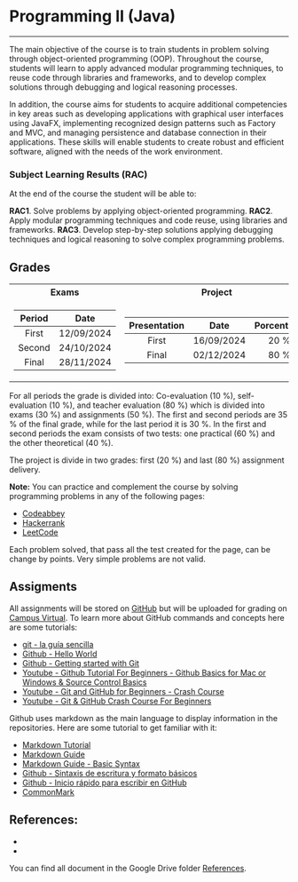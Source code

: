 # Programming II (Java)

---

The main objective of the course is to train students in problem solving through object-oriented programming (OOP). Throughout the course, students will learn to apply advanced modular programming techniques, to reuse code through libraries and frameworks, and to develop complex solutions through debugging and logical reasoning processes.

In addition, the course aims for students to acquire additional competencies in key areas such as developing applications with graphical user interfaces using JavaFX, implementing recognized design patterns such as Factory and MVC, and managing persistence and database connection in their applications. These skills will enable students to create robust and efficient software, aligned with the needs of the work environment.

### Subject Learning Results (RAC)

At the end of the course the student will be able to:

**RAC1**. Solve problems by applying object-oriented programming.
**RAC2**. Apply modular programming techniques and code reuse, using libraries and frameworks.
**RAC3**. Develop step-by-step solutions applying debugging techniques and logical reasoning to solve complex programming problems.

## Grades

<table>
<tr>
<th> Exams </th>
<th> Project </th>
</tr>
<tr>
<td>

| **Period** |  **Date** |
|:--------------:|:----------:|
|  First   | 12/09/2024 |
|  Second  | 24/10/2024 |
|  Final  | 28/11/2024 |

</td>
<td>
  
|   **Presentation**  |  **Date** | **Porcentage** |
|:---------------:|:----------:|:--------------:|
| First | 16/09/2024 |      20 %      |
|  Final  | 02/12/2024 |      80 %      |
  
</td>
</tr>
</table>

For all periods the grade is divided into: Co-evaluation (10 %), self-evaluation (10 %), and teacher evaluation (80 %) which is divided into exams (30 %) and assignments (50 %). The first and second periods are 35 % of the final grade, while for the last period it is 30 %. In the first and second periods the exam consists of two tests: one practical (60 %) and the other theoretical (40 %). 

The project is divide in two grades: first (20 %) and last (80 %) assignment delivery.

**Note:** You can practice and complement the course by solving programming problems in any of the following pages:

- [Codeabbey](https://www.codeabbey.com/)
- [Hackerrank](https://www.hackerrank.com/)
- [LeetCode](https://leetcode.com/)

Each problem solved, that pass all the test created for the page, can be change by points. Very simple problems are not valid.

## Assigments

All assignments will be stored on [GitHub](https://github.com/) but will be uploaded for grading on [Campus Virtual](https://campusvirtualpes.etitc.edu.co/Edusuperior/). To learn more about GitHub commands and concepts here are some tutorials:

- [git - la guía sencilla](http://rogerdudler.github.io/git-guide/index.es.html)
- [Github - Hello World](https://docs.github.com/en/get-started/start-your-journey/hello-world)
- [Github - Getting started with Git](https://docs.github.com/en/get-started/getting-started-with-git)
- [Youtube - Github Tutorial For Beginners - Github Basics for Mac or Windows & Source Control Basics](https://www.youtube.com/watch?v=0fKg7e37bQE)
- [Youtube - Git and GitHub for Beginners - Crash Course](https://www.youtube.com/watch?v=RGOj5yH7evk&t=425s)
- [Youtube - Git & GitHub Crash Course For Beginners ](https://www.youtube.com/watch?v=SWYqp7iY_Tc)

Github uses markdown as the main language to display information in the repositories. Here are some tutorial to get familiar with it:

- [Markdown Tutorial](https://www.markdowntutorial.com/)
- [Markdown Guide](https://www.markdownguide.org/)
- [Markdown Guide - Basic Syntax](https://www.markdownguide.org/basic-syntax/)
- [Github - Sintaxis de escritura y formato básicos](https://docs.github.com/es/get-started/writing-on-github/getting-started-with-writing-and-formatting-on-github/basic-writing-and-formatting-syntax)
- [Github - Inicio rápido para escribir en GitHub](https://docs.github.com/es/get-started/writing-on-github/getting-started-with-writing-and-formatting-on-github/quickstart-for-writing-on-github)
- [CommonMark](https://commonmark.org/)

## References:

-
-

You can find all document in the Google Drive folder [References](https://itceduco-my.sharepoint.com/:f:/g/personal/saguileran_itc_edu_co/Eledh23Sd41CnWAnmM3jALkBNHxwDXfiZ4CcmnRTa_ST3Q?e=Z1qPlS).